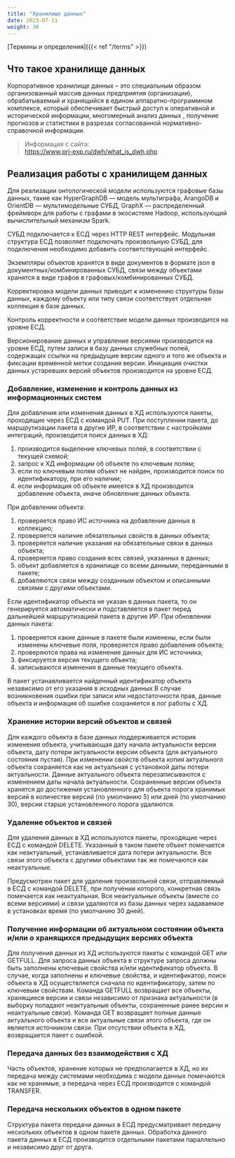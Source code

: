 ```yaml
---
title: "Хранилище данных"
date: 2023-07-11
weight: 30
---
```


[Термины и определения]({{< ref "/terms" >}})

## Что такое хранилище данных

Корпоративное хранилище данных – это специальным образом организованный массив данных предприятия (организации), обрабатываемый и хранящийся в едином аппаратно-программном комплексе, который обеспечивает быстрый доступ к оперативной и исторической информации, многомерный анализ данных , получение прогнозов и статистики в разрезах согласованной нормативно-справочной информации.

> Информация с сайта:\
<https://www.prj-exp.ru/dwh/what_is_dwh.php>

## Реализация работы с хранилищем данных

Для реализации онтологической модели используются графовые базы данных, такие как HyperGraphDB — модель мультиграфа, ArangoDB и OrientDB — мультимодельные СУБД, GraphX — распределенный фреймворк для работы с графами в экосистеме Hadoop, использующий вычислительный механизм Spark.

СУБД подключается к ЕСД через HTTP REST интерфейс. Модульная структура ЕСД позволяет подключать произвольную СУБД, для подключения необходимо добавить соответствующий интерфейс.

Экземпляры объектов хранятся в виде документов в формате json в документных/комбинированных СУБД, связи между объектами хранятся в виде графов в графовых/комбинированных СУБД.

Корректировка модели данных приводит к изменению структуры базы данных, каждому объекту или типу связи соответствует отдельная коллекция в базе данных.

Контроль корректности и соответствие модели данных производится на уровне ЕСД.

Версионирование данных и управление версиями производится на уровне ЕСД, путем записи в базу данных служебных полей, содержащих ссылки на предыдущие версии одного и того же объекта и фиксации временной метки создания версии. Инициация очистки данных устаревших версий объектов производится на уровне ЕСД.

### Добавление, изменение и контроль данных из информационных систем

Для добавления или изменения данных в ХД используются пакеты, проходящие через ЕСД с командой PUT.
При поступлении пакета, до маршрутизации пакета в другие ИР, в соответствии с настройками интеграций, производится поиск данных в ХД:

1. производится выделение ключевых полей, в соответствии с текущей схемой;
2. запрос к ХД информации об объекте по ключевым полям;
3. если по ключевым полям объект не найден, производится поиск по идентификатору, при его наличии;
4. если информация об объекте имеется в ХД производится добавление объекта, иначе обновление данных объекта.

При добавлении объекта:

1. проверяется право ИС источника на добавление данных в коллекцию;
2. проверяется наличие обязательных свойств в данных объекта;
3. проверяется наличие указания на обязательные связи в данных объекта;
4. проверяется право создания всех связей, указанных в данных;
5. объект добавляется в хранилище со всеми данными, переданными в пакете;
6. добавляются связи между созданным объектом и описанными связями с другими объектами.

Если идентификатор объекта не указан в данных пакета, то он генерируется автоматически и подставляется в пакет перед дальнейшей маршрутизацией пакета в другие ИР.
При обновлении данных пакета:

1. проверяется какие данные в пакете были изменены, если были изменены ключевые поля, проверяется право добавления объекта;
2. проверяются права на изменение данных для ИС источника;
3. фиксируется версия текущего объекта;
4. записываются изменения в данные текущего объекта.

В пакет устанавливается найденный идентификатор объекта независимо от его указания в исходных данных
В случае возникновения ошибки при записи или недостаточности прав, данные объекта и информация об ошибке сохраняется в лог работы с ХД.

### Хранение истории версий объектов и связей

Для каждого объекта в базе данных поддерживается история изменения объекта, учитывающая дату начала актуальности версии объекта, дату потери актуальности версии объекта (для актуального состояния пустая). При изменении свойств объекта копия актуального объекта сохраняется как не актуальная с установкой даты потери актуальности. Данные актуального объекта перезаписываются с изменением даты начала актуальности. Сохраненные версии объекта хранятся до достижения установленного для объекта порога хранимых версий в количестве версий (по умолчанию 5) или дней (по умолчанию 30), версии старше установленного порога удаляются.

### Удаление объектов и связей

Для удаления данных в ХД используются пакеты, проходящие через ЕСД с командой DELETE. Указанный в таком пакете объект помечается как неактуальный, устанавливается дата потери актуальности. Все связи этого объекта с другими объектами так же помечаются как неактуальные.

Предусмотрен пакет для удаления произвольной связи, отправляемый в ЕСД с командой DELETE, при получении которого, конкретная связь помечается как неактуальная.
Все неактуальные объекты (вместе со всеми версиями) и связи удаляются из базы данных через задаваемое в установках время (по умолчанию 30 дней).

### Получение информации об актуальном состоянии объекта и/или о хранящихся предыдущих версиях объекта

Для получения данных из ХД используются пакеты с командой GET или GETFULL.
Для запроса данных объекта в структуре запроса должны быть заполнены ключевые свойства и/или идентификатор объекта. В случае, когда заполнены и ключевые свойства, и идентификатор, поиск объекта в ХД осуществляется сначала по идентификатору, затем по ключевым свойствам.
Команда GETFULL возвращает все объекты, хранящиеся версии и связи независимо от признака актуальности (в выборку попадают неактуальные объекты, сохраненные ранее версии и неактуальные связи). Команда GET возвращает полные данные актуального объекта и все актуальные связи этого объекта, где он является источником связи. При отсутствии объекта в ХД, возвращается пакет с ошибкой.

### Передача данных без взаимодействия с ХД

Часть объектов, хранение которых не предполагается в ХД, но их передача между системами необходима с модели данных помечаются как не хранимые, а передача через ЕСД производится с командой TRANSFER.

### Передача нескольких объектов в одном пакете

Структура пакета передачи данных в ЕСД предусматривает передачу нескольких объектов в одном пакете данных. Обработка данного пакета данных в ЕСД производится отдельными пакетами параллельно и независимо друг от друга.
